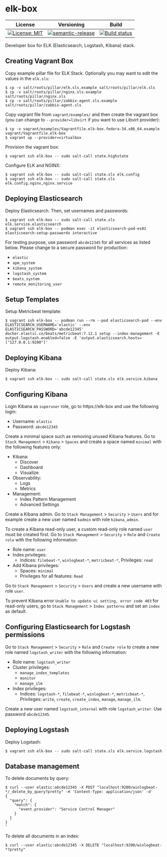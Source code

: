 # elk-box

| License | Versioning | Build |
| ------- | ---------- | ----- |
| [![License: MIT](https://img.shields.io/badge/License-MIT-yellow.svg)](https://opensource.org/licenses/MIT) | [![semantic-release](https://img.shields.io/badge/%20%20%F0%9F%93%A6%F0%9F%9A%80-semantic--release-e10079.svg)](https://github.com/semantic-release/semantic-release) | [![Build status](https://ci.appveyor.com/api/projects/status/aciapusi512qm485/branch/master?svg=true)](https://ci.appveyor.com/project/nikAizuddin/elk-box/branch/master) |

Developer box for ELK (Elasticsearch, Logstash, Kibana) stack.


## Creating Vagrant Box

Copy example pillar file for ELK Stack. Optionally you may want to edit the values in the `elk.sls`:
```
$ cp -v salt/roots/pillar/elk.sls.example salt/roots/pillar/elk.sls
$ cp -v salt/roots/pillar/nginx.sls.example salt/roots/pillar/nginx.sls
$ cp -v salt/roots/pillar/zabbix-agent.sls.example salt/roots/pillar/zabbix-agent.sls
```

Copy vagrant file from `vagrant/examples/` and then create the vagrant box (you can change to `--provider=libvirt` if you want to use Libvirt provider):
```
$ cp -v vagrant/examples/Vagrantfile.elk-box.fedora-34.x86_64.example vagrant/Vagrantfile.elk-box
$ vagrant up --provider=virtualbox
```

Provision the vagrant box:
```
$ vagrant ssh elk-box -- sudo salt-call state.highstate
```

Configure ELK and NGINX:
```
$ vagrant ssh elk-box -- sudo salt-call state.sls elk.config
$ vagrant ssh elk-box -- sudo salt-call state.sls elk.config.nginx,nginx.service
```


## Deploying Elasticsearch

Deploy Elasticsearch. Then, set usernames and passwords:
```
$ vagrant ssh elk-box -- sudo salt-call state.sls elk.service.elasticsearch
$ vagrant ssh elk-box -- podman exec -it elasticsearch-pod-es01 elasticsearch-setup-passwords interactive
```

For testing purpose, use password `abcde12345` for all services as listed below. Please change to a secure password for production:
* `elastic`
* `apm_system`
* `kibana_system`
* `logstash_system`
* `beats_system`
* `remote_monitoring_user`


## Setup Templates

Setup Metricbeat template:
```
$ vagrant ssh elk-box -- podman run --rm --pod elasticsearch-pod --env ELASTICSEARCH_USERNAME='elastic' --env ELASTICSEARCH_PASSWORD='abcde12345' docker.elastic.co/beats/metricbeat:7.12.1 setup --index-management -E output.logstash.enabled=false -E 'output.elasticsearch.hosts=["127.0.0.1:9200"]'
```


## Deploying Kibana

Deploy Kibana:
```
$ vagrant ssh elk-box -- sudo salt-call state.sls elk.service.kibana
```


## Configuring Kibana

Login Kibana as `superuser` role, go to https://elk-box and use the following login:
* Username: `elastic`
* Password: `abcde12345`

Create a minimal space such as removing unused Kibana features. Go to `Stack Management` > `Kibana` > `Spaces` and create a space named `minimal` with the following features only:
* Kibana:
    * Discover
    * Dashboard
    * Visualize
* Observability:
    * Logs
    * Metrics
* Management:
    * Index Pattern Management
    * Advanced Settings

Create a Kibana admin. Go to `Stack Management` > `Security` > `Users` and for example create a new user named `kadmin` with role `kibana_admin`.

To create a Kibana read-only user, a custom read-only role named `user` must be created first. Go to `Stack Management` > `Security` > `Role` and `Create role` with the following information:
* Role name: `user`
* Index privileges:
    * Indices: `filebeat-*`, `winlogbeat-*`, `metricbeat-*`, Privileges: `read`
* Add Kibana privileges:
    * Spaces: `minimal`
    * Privileges for all features: `Read`

Go to `Stack Management` > `Security` > `Users` and create a new username with role `user`.

To prevent Kibana error `Unable to update ui setting, error code 403` for read-only users, go to `Stack Management` > `Index patterns` and set an `index` as default.


## Configuring Elasticsearch for Logstash permissions

Go to `Stack Management` > `Security` > `Role` and `Create role` to create a new role named `logstash_writer` with the following information:
* Role name: `logstash_writer`
* Cluster privileges:
    * `manage_index_templates`
    * `monitor`
    * `manage_ilm`
* Index privileges:
    * Indices: `logstash-*`, `filebeat-*`, `winlogbeat-*`, `metricbeat-*`, Privileges: `write`, `create`, `create_index`, `manage`, `manage_ilm`.

Create a new user named `logstash_internal` with role `logstash_writer`. Use password `abcde12345`.


## Deploying Logstash

Deploy Logstash:
```
$ vagrant ssh elk-box -- sudo salt-call state.sls elk.service.logstash
```


## Database management

To delete documents by query:
```
$ curl --user elastic:abcde12345 -X POST "localhost:9200/winlogbeat-*/_delete_by_query?pretty" -H 'Content-Type: application/json' -d'
{
  "query": {
    "match": {
      "event.provider": "Service Control Manager"
    }
  }
}
'
```

To delete all documents in an index:
```
$ curl --user elastic:abcde12345 -X DELETE "localhost:9200/winlogbeat-*?pretty"
```
